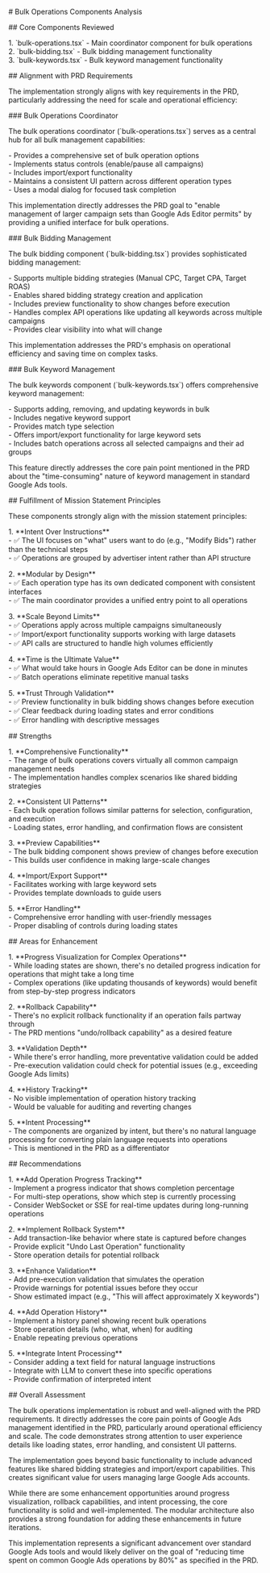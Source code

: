 \# Bulk Operations Components Analysis

\#\# Core Components Reviewed

1\. \`bulk-operations.tsx\` \- Main coordinator component for bulk operations  
2\. \`bulk-bidding.tsx\` \- Bulk bidding management functionality  
3\. \`bulk-keywords.tsx\` \- Bulk keyword management functionality

\#\# Alignment with PRD Requirements

The implementation strongly aligns with key requirements in the PRD, particularly addressing the need for scale and operational efficiency:

\#\#\# Bulk Operations Coordinator

The bulk operations coordinator (\`bulk-operations.tsx\`) serves as a central hub for all bulk management capabilities:

\- Provides a comprehensive set of bulk operation options  
\- Implements status controls (enable/pause all campaigns)  
\- Includes import/export functionality  
\- Maintains a consistent UI pattern across different operation types  
\- Uses a modal dialog for focused task completion

This implementation directly addresses the PRD goal to "enable management of larger campaign sets than Google Ads Editor permits" by providing a unified interface for bulk operations.

\#\#\# Bulk Bidding Management

The bulk bidding component (\`bulk-bidding.tsx\`) provides sophisticated bidding management:

\- Supports multiple bidding strategies (Manual CPC, Target CPA, Target ROAS)  
\- Enables shared bidding strategy creation and application  
\- Includes preview functionality to show changes before execution  
\- Handles complex API operations like updating all keywords across multiple campaigns  
\- Provides clear visibility into what will change

This implementation addresses the PRD's emphasis on operational efficiency and saving time on complex tasks.

\#\#\# Bulk Keyword Management

The bulk keywords component (\`bulk-keywords.tsx\`) offers comprehensive keyword management:

\- Supports adding, removing, and updating keywords in bulk  
\- Includes negative keyword support  
\- Provides match type selection  
\- Offers import/export functionality for large keyword sets  
\- Includes batch operations across all selected campaigns and their ad groups

This feature directly addresses the core pain point mentioned in the PRD about the "time-consuming" nature of keyword management in standard Google Ads tools.

\#\# Fulfillment of Mission Statement Principles

These components strongly align with the mission statement principles:

1\. \*\*Intent Over Instructions\*\*  
   \- ✅ The UI focuses on "what" users want to do (e.g., "Modify Bids") rather than the technical steps  
   \- ✅ Operations are grouped by advertiser intent rather than API structure

2\. \*\*Modular by Design\*\*  
   \- ✅ Each operation type has its own dedicated component with consistent interfaces  
   \- ✅ The main coordinator provides a unified entry point to all operations

3\. \*\*Scale Beyond Limits\*\*  
   \- ✅ Operations apply across multiple campaigns simultaneously  
   \- ✅ Import/export functionality supports working with large datasets  
   \- ✅ API calls are structured to handle high volumes efficiently

4\. \*\*Time is the Ultimate Value\*\*  
   \- ✅ What would take hours in Google Ads Editor can be done in minutes  
   \- ✅ Batch operations eliminate repetitive manual tasks

5\. \*\*Trust Through Validation\*\*  
   \- ✅ Preview functionality in bulk bidding shows changes before execution  
   \- ✅ Clear feedback during loading states and error conditions  
   \- ✅ Error handling with descriptive messages

\#\# Strengths

1\. \*\*Comprehensive Functionality\*\*  
   \- The range of bulk operations covers virtually all common campaign management needs  
   \- The implementation handles complex scenarios like shared bidding strategies

2\. \*\*Consistent UI Patterns\*\*  
   \- Each bulk operation follows similar patterns for selection, configuration, and execution  
   \- Loading states, error handling, and confirmation flows are consistent

3\. \*\*Preview Capabilities\*\*  
   \- The bulk bidding component shows preview of changes before execution  
   \- This builds user confidence in making large-scale changes

4\. \*\*Import/Export Support\*\*  
   \- Facilitates working with large keyword sets  
   \- Provides template downloads to guide users

5\. \*\*Error Handling\*\*  
   \- Comprehensive error handling with user-friendly messages  
   \- Proper disabling of controls during loading states

\#\# Areas for Enhancement

1\. \*\*Progress Visualization for Complex Operations\*\*  
   \- While loading states are shown, there's no detailed progress indication for operations that might take a long time  
   \- Complex operations (like updating thousands of keywords) would benefit from step-by-step progress indicators

2\. \*\*Rollback Capability\*\*  
   \- There's no explicit rollback functionality if an operation fails partway through  
   \- The PRD mentions "undo/rollback capability" as a desired feature

3\. \*\*Validation Depth\*\*  
   \- While there's error handling, more preventative validation could be added  
   \- Pre-execution validation could check for potential issues (e.g., exceeding Google Ads limits)

4\. \*\*History Tracking\*\*  
   \- No visible implementation of operation history tracking  
   \- Would be valuable for auditing and reverting changes

5\. \*\*Intent Processing\*\*  
   \- The components are organized by intent, but there's no natural language processing for converting plain language requests into operations  
   \- This is mentioned in the PRD as a differentiator

\#\# Recommendations

1\. \*\*Add Operation Progress Tracking\*\*  
   \- Implement a progress indicator that shows completion percentage  
   \- For multi-step operations, show which step is currently processing  
   \- Consider WebSocket or SSE for real-time updates during long-running operations

2\. \*\*Implement Rollback System\*\*  
   \- Add transaction-like behavior where state is captured before changes  
   \- Provide explicit "Undo Last Operation" functionality  
   \- Store operation details for potential rollback

3\. \*\*Enhance Validation\*\*  
   \- Add pre-execution validation that simulates the operation  
   \- Provide warnings for potential issues before they occur  
   \- Show estimated impact (e.g., "This will affect approximately X keywords")

4\. \*\*Add Operation History\*\*  
   \- Implement a history panel showing recent bulk operations  
   \- Store operation details (who, what, when) for auditing  
   \- Enable repeating previous operations

5\. \*\*Integrate Intent Processing\*\*  
   \- Consider adding a text field for natural language instructions  
   \- Integrate with LLM to convert these into specific operations  
   \- Provide confirmation of interpreted intent

\#\# Overall Assessment

The bulk operations implementation is robust and well-aligned with the PRD requirements. It directly addresses the core pain points of Google Ads management identified in the PRD, particularly around operational efficiency and scale. The code demonstrates strong attention to user experience details like loading states, error handling, and consistent UI patterns.

The implementation goes beyond basic functionality to include advanced features like shared bidding strategies and import/export capabilities. This creates significant value for users managing large Google Ads accounts.

While there are some enhancement opportunities around progress visualization, rollback capabilities, and intent processing, the core functionality is solid and well-implemented. The modular architecture also provides a strong foundation for adding these enhancements in future iterations.

This implementation represents a significant advancement over standard Google Ads tools and would likely deliver on the goal of "reducing time spent on common Google Ads operations by 80%" as specified in the PRD.
